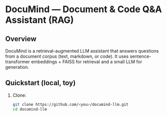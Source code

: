 # DocuMind — Document & Code Q&A Assistant (RAG)

## Overview
DocuMind is a retrieval-augmented LLM assistant that answers questions from a document corpus (text, markdown, or code). It uses sentence-transformer embeddings + FAISS for retrieval and a small LLM for generation.

## Quickstart (local, toy)
1. Clone:
   ```bash
   git clone https://github.com/<you>/documind-llm.git
   cd documind-llm
